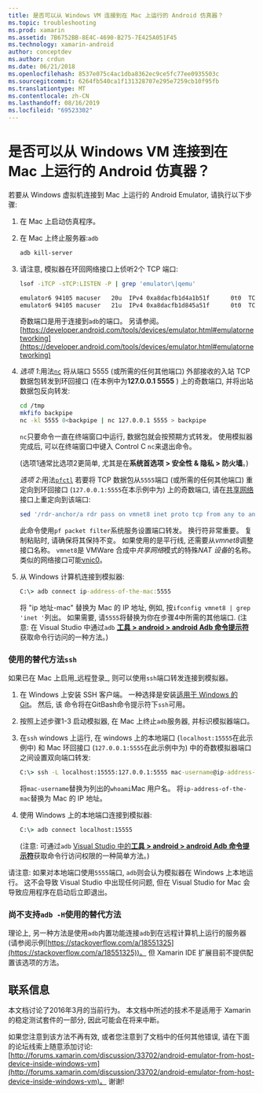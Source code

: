 ```yaml
---
title: 是否可以从 Windows VM 连接到在 Mac 上运行的 Android 仿真器？
ms.topic: troubleshooting
ms.prod: xamarin
ms.assetid: 7B6752BB-8E4C-4690-B275-7E425A051F45
ms.technology: xamarin-android
author: conceptdev
ms.author: crdun
ms.date: 06/21/2018
ms.openlocfilehash: 8537e075c4ac1dba8362ec9ce5fc77ee0935503c
ms.sourcegitcommit: 6264fb540ca1f131328707e295e7259cb10f95fb
ms.translationtype: MT
ms.contentlocale: zh-CN
ms.lasthandoff: 08/16/2019
ms.locfileid: "69523302"
---
```

# <a name="is-it-possible-to-connect-to-android-emulators-running-on-a-mac-from-a-windows-vm"></a>是否可以从 Windows VM 连接到在 Mac 上运行的 Android 仿真器？

若要从 Windows 虚拟机连接到 Mac 上运行的 Android Emulator, 请执行以下步骤:

1. 在 Mac 上启动仿真程序。

2. 在 Mac 上终止服务器:`adb`

    ```bash
    adb kill-server
    ```

3. 请注意, 模拟器在环回网络接口上侦听2个 TCP 端口:

    ```bash
    lsof -iTCP -sTCP:LISTEN -P | grep 'emulator\|qemu'

    emulator6 94105 macuser   20u  IPv4 0xa8dacfb1d4a1b51f      0t0  TCP localhost:5555 (LISTEN)
    emulator6 94105 macuser   21u  IPv4 0xa8dacfb1d845a51f      0t0  TCP localhost:5554 (LISTEN)
    ```

    奇数端口是用于连接到`adb`的端口。 另请参阅。 [https://developer.android.com/tools/devices/emulator.html#emulatornetworking](https://developer.android.com/tools/devices/emulator.html#emulatornetworking)

4. _选项 1_:用法[`nc`](https://developer.apple.com/library/mac/documentation/Darwin/Reference/ManPages/man1/nc.1.html)
    将从端口 5555 (或所需的任何其他端口) 外部接收的入站 TCP 数据包转发到环回接口 (在本例中为**127.0.0.1 5555** ) 上的奇数端口, 并将出站数据包反向转发:

    ```bash
    cd /tmp
    mkfifo backpipe
    nc -kl 5555 0<backpipe | nc 127.0.0.1 5555 > backpipe
    ```

    `nc`只要命令一直在终端窗口中运行, 数据包就会按预期方式转发。 使用模拟器完成后, 可以在终端窗口中键入 Control C `nc`来退出命令。

    (选项1通常比选项2更简单, 尤其是在**系统首选项 > 安全性 & 隐私 > 防火墙**。) 

    _选项 2_:用法[`pfctl`](https://developer.apple.com/library/mac/documentation/Darwin/Reference/ManPages/man8/pfctl.8.html)
    若要将 TCP 数据包从`5555`端口 (或所需的任何其他端口) 重定向到环回接口 (`127.0.0.1:5555`在本示例中为) 上的奇数端口, 请在[共享网络](http://kb.parallels.com/en/4948)接口上重定向到该端口:

    ```bash
    sed '/rdr-anchor/a rdr pass on vmnet8 inet proto tcp from any to any port 5555 -> 127.0.0.1 port 5555' /etc/pf.conf | sudo pfctl -ef -
    ```

    此命令使用`pf packet filter`系统服务设置端口转发。 换行符非常重要。 复制粘贴时, 请确保将其保持不变。 如果使用的是平行线, 还需要从*vmnet8*调整接口名称。 `vmnet8`是 VMWare 合成中*共享网络*模式的特殊*NAT 设备*的名称。 类似的网络接口可能[vnic0](http://download.parallels.com/doc/psbm/en/Parallels_Server_Bare_Metal_Users_Guide/29258.htm)。

5. 从 Windows 计算机连接到模拟器:

    ```cmd
    C:\> adb connect ip-address-of-the-mac:5555
    ```

    将 "ip 地址-mac" 替换为 Mac 的 IP 地址, 例如, 按`ifconfig vmnet8 | grep 'inet '`列出。 如果需要, 请`5555`将替换为你在步骤4中所需的其他端口\. (注意: 在 Visual Studio 中通过`adb` [**工具 > android > android Adb 命令提示符**](~/cross-platform/troubleshooting/questions/version-logs.md#adb-logcat)获取命令行访问的一种方法。)

### <a name="alternate-technique-using-ssh"></a>使用的替代方法`ssh`

如果已在 Mac 上启用_远程登录_, 则可以使用`ssh`端口转发连接到模拟器。

1. 在 Windows 上安装 SSH 客户端。 一种选择是安装[适用于 Windows 的 Git](https://git-for-windows.github.io/)。 然后, 该 命令将在GitBash命令提示符下`ssh`可用。

2. 按照上述步骤1-3 启动模拟器, 在 Mac 上终止`adb`服务器, 并标识模拟器端口。

3. 在`ssh` windows 上运行, 在 windows 上的本地端口 (`localhost:15555`在此示例中) 和 Mac 环回接口 (`127.0.0.1:5555`在此示例中为) 中的奇数模拟器端口之间设置双向端口转发:

    ```cmd 
    C:\> ssh -L localhost:15555:127.0.0.1:5555 mac-username@ip-address-of-the-mac
    ```

    将`mac-username`替换为列出的`whoami`Mac 用户名。 将`ip-address-of-the-mac`替换为 Mac 的 IP 地址。

4. 使用 Windows 上的本地端口连接到模拟器:

    ```cmd
    C:\> adb connect localhost:15555
    ```

    (注意: 可通过`adb` [Visual Studio 中的**工具 > android > android Adb 命令提示符**](~/cross-platform/troubleshooting/questions/version-logs.md#adb-logcat)获取命令行访问权限的一种简单方法。)

请注意: 如果对本地端口使用`5555`端口, `adb`则会认为模拟器在 Windows 上本地运行。 这不会导致 Visual Studio 中出现任何问题, 但在 Visual Studio for Mac 会导致应用程序在启动后立即退出。

### <a name="alternate-technique-using-adb--h-is-not-yet-supported"></a>尚不支持`adb -H`使用的替代方法

理论上, 另一种方法是使用`adb`内置功能连接`adb`到在远程计算机上运行的服务器 (请参阅示例[https://stackoverflow.com/a/18551325](https://stackoverflow.com/a/18551325))。
但 Xamarin IDE 扩展目前不提供配置该选项的方法。

## <a name="contact-information"></a>联系信息

本文档讨论了2016年3月的当前行为。 本文档中所述的技术不是适用于 Xamarin 的稳定测试套件的一部分, 因此可能会在将来中断。

如果您注意到该方法不再有效, 或者您注意到了文档中的任何其他错误, 请在下面的论坛线索上随意添加讨论: [http://forums.xamarin.com/discussion/33702/android-emulator-from-host-device-inside-windows-vm](http://forums.xamarin.com/discussion/33702/android-emulator-from-host-device-inside-windows-vm)。
谢谢!

